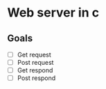 # Web server in c

## Goals
 - [ ] Get request
 - [ ] Post request
 - [ ] Get respond 
 - [ ] Post respond 
